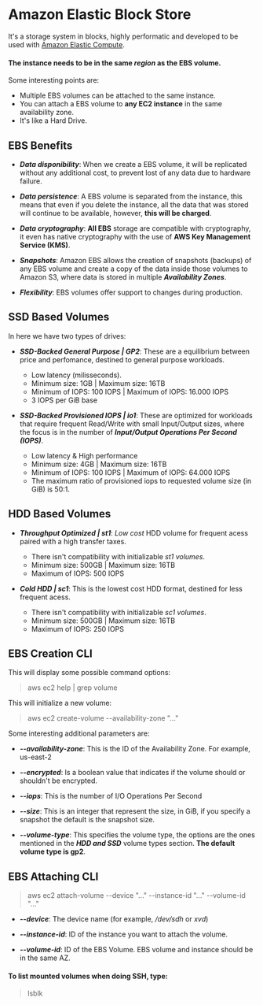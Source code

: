 # Amazon Elastic Block Store

It's a storage system in blocks, highly performatic and developed to be used with [Amazon Elastic Compute](aws_ec2.md).

#### The instance needs to be in the same *region* as the EBS volume.

Some interesting points are:
- Multiple EBS volumes can be attached to the same instance.
- You can attach a EBS volume to **any EC2 instance** in the same availability zone.
- It's like a Hard Drive.

## EBS Benefits
- ***Data disponibility***: When we create a EBS volume, it will be replicated without any additional cost, to prevent lost of any data due to hardware failure.

- ***Data persistence***: A EBS volume is separated from the instance, this means that even if you delete the instance, all the data that was stored will continue to be available, however, **this will be charged**.

- ***Data cryptography***: **All EBS** storage are compatible with cryptography, it even has native cryptography with the use of **AWS Key Management Service (KMS)**.

- ***Snapshots***: Amazon EBS allows the creation of snapshots (backups) of any EBS volume and create a copy of the data inside those volumes to Amazon S3, where data is stored in multiple ***Availability Zones***.

- ***Flexibility***: EBS volumes offer support to changes during production.

## SSD Based Volumes
In here we have two types of drives:
- ***SSD-Backed General Purpose | GP2***: These are a equilibrium between price and perfomance, destined to general purpose workloads.
    - Low latency (milisseconds).
    - Minimum size: 1GB | Maximum size: 16TB
    - Minimum of IOPS: 100 IOPS | Maximum of IOPS: 16.000 IOPS
    - 3 IOPS per GiB base

- ***SSD-Backed Provisioned IOPS | io1***: These are optimized for workloads that require frequent Read/Write with small Input/Output sizes, where the focus is in the number of ***Input/Output Operations Per Second (IOPS)***.
    - Low latency & High performance
    - Minimum size: 4GB | Maximum size: 16TB
    - Minimum of IOPS: 100 IOPS | Maximum of IOPS: 64.000 IOPS
    - The maximum ratio of provisioned iops to requested volume size (in GiB) is 50:1.

## HDD Based Volumes

- ***Throughput Optimized | st1***: *Low cost* HDD volume for frequent acess paired with a high transfer taxes.
    - There isn't compatibility with initializable *st1 volumes*.
    - Minimum size: 500GB | Maximum size: 16TB
    - Maximum of IOPS: 500 IOPS

- ***Cold HDD | sc1***: This is the lowest cost HDD format, destined for less frequent acess.
    - There isn't compatibility with initializable *sc1 volumes*.
    - Minimum size: 500GB | Maximum size: 16TB
    - Maximum of IOPS: 250 IOPS

## EBS Creation CLI
This will display some possible command options:
> aws ec2 help | grep volume


This will initialize a new volume:
> aws ec2 create-volume --availability-zone "..."

Some interesting additional parameters are: 
- ***--availability-zone***: This is the ID of the Availability Zone. For example, us-east-2

- ***--encrypted***: Is a boolean value that indicates if the volume should or shouldn't be encrypted.

- ***--iops***: This is the number of I/O Operations Per Second

- ***--size***: This is an integer that represent the size, in GiB, if you specify a snapshot the default is the snapshot size.

- ***--volume-type***: This specifies the volume type, the options are the ones mentioned in the ***HDD and SSD*** volume types section. **The default volume type is gp2**.

## EBS Attaching CLI

> aws ec2 attach-volume --device "..." --instance-id "..." --volume-id "..."

- ***--device***: The device name (for example, */dev/sdh* or *xvd*)

- ***--instance-id***: ID of the instance you want to attach the volume.

- ***--volume-id***: ID of the EBS Volume. EBS volume and instance should be in the same AZ.

#### To list mounted volumes when doing SSH, type:
> lsblk
